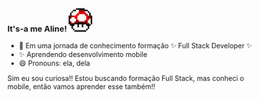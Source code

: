 ### It's-a me Aline! ![icone](Retro_Mushroom_-_Super_(3).PNG_24696.png)

- 🔭 Em uma jornada de conhecimento formação ✨ Full Stack Developer ✨
- ✨ Aprendendo desenvolvimento mobile
- 😄 Pronouns: ela, dela

Sim eu sou curiosa!! Estou  buscando formação Full Stack, mas conheci o mobile, então vamos aprender esse também!!


